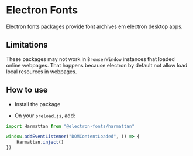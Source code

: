 # Electron Fonts

Electron fonts packages provide font archives em electron desktop apps.

## Limitations

These packages may not work in `BrowserWindow` instances that loaded online webpages. That happens because electron by default not allow load local resources in webpages.

## How to use

* Install the package

* On your `preload.js`, add:

```ts
import Harmattan from "@electron-fonts/harmattan"

window.addEventListener("DOMContentLoaded", () => {
    Harmattan.inject()
})
```